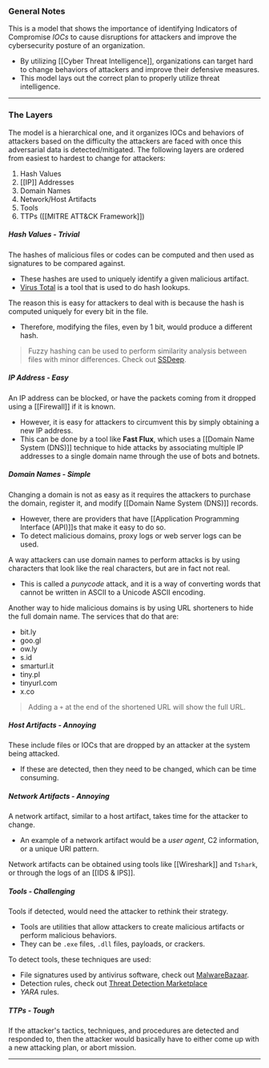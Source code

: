 ### General Notes

This is a model that shows the importance of identifying Indicators of Compromise *IOCs* to cause disruptions for attackers and improve the cybersecurity posture of an organization.
- By utilizing [[Cyber Threat Intelligence]], organizations can target hard to change behaviors of attackers and improve their defensive measures.
- This model lays out the correct plan to properly utilize threat intelligence. 

---
### The Layers

The model is a hierarchical one, and it organizes IOCs and behaviors of attackers based on the difficulty the attackers are faced with once this adversarial data is detected/mitigated. The following layers are ordered from easiest to hardest to change for attackers:
1. Hash Values
2. [[IP]] Addresses
3. Domain Names
4. Network/Host Artifacts
5. Tools
6. TTPs ([[MITRE ATT&CK Framework]])

##### Hash Values - Trivial

The hashes of malicious files or codes can be computed and then used as signatures to be compared against.
- These hashes are used to uniquely identify a given malicious artifact.
- [Virus Total](https://www.virustotal.com/gui/home/upload) is a tool that is used to do hash lookups.

The reason this is easy for attackers to deal with is because the hash is computed uniquely for every bit in the file.
- Therefore, modifying the files, even by 1 bit, would produce a different hash.

> Fuzzy hashing can be used to perform similarity analysis between files with minor differences. Check out [SSDeep](https://ssdeep-project.github.io/ssdeep/index.html).

##### IP Address - Easy

An IP address can be blocked, or have the packets coming from it dropped using a [[Firewall]] if it is known.
- However, it is easy for attackers to circumvent this by simply obtaining a new IP address.
- This can be done by a tool like **Fast Flux**, which uses a [[Domain Name System (DNS)]] technique to hide attacks by associating multiple IP addresses to a single domain name through the use of bots and botnets.

##### Domain Names - Simple

Changing a domain is not as easy as it requires the attackers to purchase the domain, register it, and modify [[Domain Name System (DNS)]] records.
- However, there are providers that have [[Application Programming Interface (API)]]s that make it easy to do so.
- To detect malicious domains, proxy logs or web server logs can be used.

A way attackers can use domain names to perform attacks is by using characters that look like the real characters, but are in fact not real.
- This is called a *punycode* attack, and it is a way of converting words that cannot be written in ASCII to a Unicode ASCII encoding.

Another way to hide malicious domains is by using URL shorteners to hide the full domain name. The services that do that are:
- bit.ly
- goo.gl
- ow.ly
- s.id
- smarturl.it
- tiny.pl
- tinyurl.com
- x.co

> Adding a `+` at the end of the shortened URL will show the full URL.

##### Host Artifacts - Annoying

These include files or IOCs that are dropped by an attacker at the system being attacked.
- If these are detected, then they need to be changed, which can be time consuming.

##### Network Artifacts - Annoying

A network artifact, similar to a host artifact, takes time for the attacker to change.
- An example of a network artifact would be a *user agent*, C2 information, or a unique URI pattern.

Network artifacts can be obtained using tools like [[Wireshark]] and `Tshark`, or through the logs of an [[IDS & IPS]].

##### Tools - Challenging

Tools if detected, would need the attacker to rethink their strategy.
- Tools are utilities that allow attackers to create malicious artifacts or perform malicious behaviors.
- They can be `.exe` files, `.dll` files, payloads, or crackers.

To detect tools, these techniques are used:
- File signatures used by antivirus software, check out [MalwareBazaar](https://bazaar.abuse.ch/).
- Detection rules, check out [Threat Detection Marketplace](https://tdm.socprime.com/)
- *YARA* rules.

##### TTPs - Tough

If the attacker's tactics, techniques, and procedures are detected and responded to, then the attacker would basically have to either come up with a new attacking plan, or abort mission.

---
